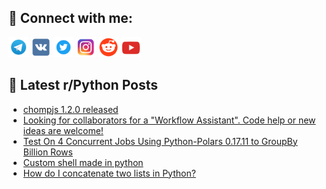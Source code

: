 ## 🔎 Connect with me:
[<img src="https://github.com/bullbesh/bullbesh/blob/main/images/Telegram.png" width="32" height="32" />](https://t.me/bullbesh)
[<img src="https://github.com/bullbesh/bullbesh/blob/main/images/VK.png" width="32" height="32" />](https://vk.com/bullbesh)
[<img src="https://github.com/bullbesh/bullbesh/blob/main/images/Twitter.png" width="32" height="32" />](https://twitter.com/bullbesh1)
[<img src="https://github.com/bullbesh/bullbesh/blob/main/images/Instagram.png" width="32" height="32" />](https://www.instagram.com/bullbesh)
[<img src="https://github.com/bullbesh/bullbesh/blob/main/images/Reddit.png" width="32" height="32" />](https://www.reddit.com/user/bullbesh)
[<img src="https://github.com/bullbesh/bullbesh/blob/main/images/YouTube.png" width="32" height="32" />](https://www.youtube.com/channel/UCtfjRs6uzgq5mfm8S06WTcg)

## 📕 Latest r/Python Posts
<!-- BLOG-POST-LIST:START -->
- [chompjs 1.2.0 released](https://www.reddit.com/r/Python/comments/13bezgi/chompjs_120_released/)
- [Looking for collaborators for a &quot;Workflow Assistant&quot;. Code help or new ideas are welcome!](https://www.reddit.com/r/Python/comments/13bbdp8/looking_for_collaborators_for_a_workflow/)
- [Test On 4 Concurrent Jobs Using Python-Polars 0.17.11 to GroupBy Billion Rows](https://www.reddit.com/r/Python/comments/13bb59x/test_on_4_concurrent_jobs_using_pythonpolars/)
- [Custom shell made in python](https://www.reddit.com/r/Python/comments/13b8udx/custom_shell_made_in_python/)
- [How do I concatenate two lists in Python?](https://www.reddit.com/r/Python/comments/13b86j1/how_do_i_concatenate_two_lists_in_python/)
<!-- BLOG-POST-LIST:END -->
